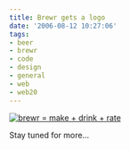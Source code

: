 ```yaml
---
title: Brewr gets a logo
date: '2006-08-12 10:27:06'
tags:
- beer
- brewr
- code
- design
- general
- web
- web20
---
```


<a href="http://brewr.org"><img src="http://euphemize.net/wordpress/wp-content/uploads/2006/08/brewr-logo.png" alt="brewr = make + drink + rate" /></a>

Stay tuned for more...
